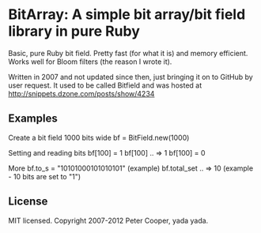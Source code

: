# BitArray: A simple bit array/bit field library in pure Ruby

Basic, pure Ruby bit field. Pretty fast (for what it is) and memory efficient. Works well for Bloom filters (the reason I wrote it).

Written in 2007 and not updated since then, just bringing it on to GitHub by user request. It used to be called Bitfield and was hosted at http://snippets.dzone.com/posts/show/4234

## Examples

Create a bit field 1000 bits wide
    bf = BitField.new(1000)

Setting and reading bits
    bf[100] = 1
    bf[100]    .. => 1
    bf[100] = 0

More
    bf.to_s = "10101000101010101"  (example)
    bf.total_set         .. => 10  (example - 10 bits are set to "1")

## License

MIT licensed. Copyright 2007-2012 Peter Cooper, yada yada.